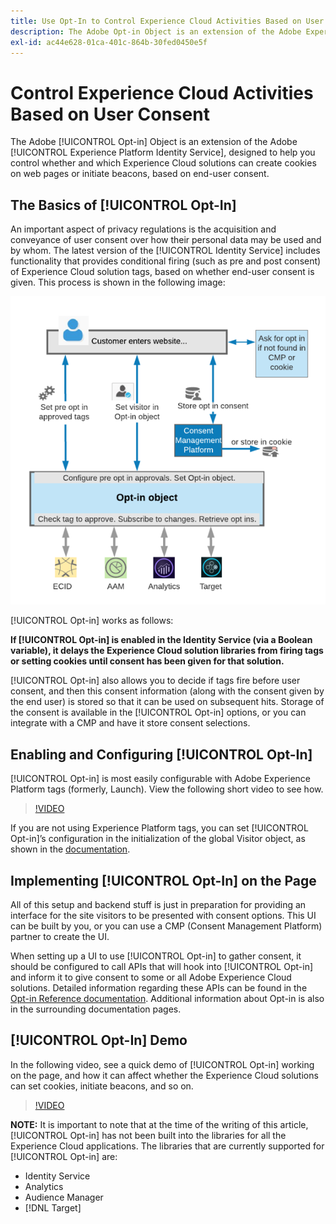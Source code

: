```yaml
---
title: Use Opt-In to Control Experience Cloud Activities Based on User Consent
description: The Adobe Opt-in Object is an extension of the Adobe Experience Platform Identity Service, designed to help you control whether and which Experience Cloud solutions can create cookies on web pages or initiate beacons, based on end-user consent.
exl-id: ac44e628-01ca-401c-864b-30fed0450e5f
---
```

# Control Experience Cloud Activities Based on User Consent

The Adobe [!UICONTROL Opt-in] Object is an extension of the Adobe [!UICONTROL Experience Platform Identity Service], designed to help you control whether and which Experience Cloud solutions can create cookies on web pages or initiate beacons, based on end-user consent.

## The Basics of [!UICONTROL Opt-In]

An important aspect of privacy regulations is the acquisition and conveyance of user consent over how their personal data may be used and by whom. The latest version of the [!UICONTROL Identity Service] includes functionality that provides conditional firing (such as pre and post consent) of Experience Cloud solution tags, based on whether end-user consent is given. This process is shown in the following image:

![Diagram of how [!UICONTROL Opt-in] works](assets/opt-in.png)

[!UICONTROL Opt-in] works as follows:

**If [!UICONTROL Opt-in] is enabled in the Identity Service (via a Boolean variable), it delays the Experience Cloud solution libraries from firing tags or setting cookies until consent has been given for that solution.**

[!UICONTROL Opt-in] also allows you to decide if tags fire before user consent, and then this consent information (along with the consent given by the end user) is stored so that it can be used on subsequent hits. Storage of the consent is available in the [!UICONTROL Opt-in] options, or you can integrate with a CMP and have it store consent selections.

## Enabling and Configuring [!UICONTROL Opt-In]

[!UICONTROL Opt-in] is most easily configurable with Adobe Experience Platform tags (formerly, Launch). View the following short video to see how.

>[!VIDEO](https://video.tv.adobe.com/v/26431/?quality=12)

If you are not using Experience Platform tags, you can set [!UICONTROL Opt-in]’s configuration in the initialization of the global Visitor object, as shown in the [documentation](https://experienceleague.adobe.com/docs/id-service/using/implementation/opt-in-service/getting-started.html?lang=en).

## Implementing [!UICONTROL Opt-In] on the Page

All of this setup and backend stuff is just in preparation for providing an interface for the site visitors to be presented with consent options. This UI can be built by you, or you can use a CMP (Consent Management Platform) partner to create the UI.

When setting up a UI to use [!UICONTROL Opt-in] to gather consent, it should be configured to call APIs that will hook into [!UICONTROL Opt-in] and inform it to give consent to some or all Adobe Experience Cloud solutions. Detailed information regarding these APIs can be found in the [Opt-in Reference documentation](https://experienceleague.adobe.com/docs/id-service/using/implementation/opt-in-service/api.html?lang=en). Additional information about Opt-in is also in the surrounding documentation pages.

## [!UICONTROL Opt-In] Demo

In the following video, see a quick demo of [!UICONTROL Opt-in] working on the page, and how it can affect whether the Experience Cloud solutions can set cookies, initiate beacons, and so on.

>[!VIDEO](https://video.tv.adobe.com/v/26432/?quality=12)

**NOTE:** It is important to note that at the time of the writing of this article, [!UICONTROL Opt-in] has not been built into the libraries for all the Experience Cloud applications. The libraries that are currently supported for [!UICONTROL Opt-in] are:

* Identity Service
* Analytics
* Audience Manager
* [!DNL Target]
